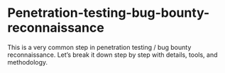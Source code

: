 # Penetration-testing-bug-bounty-reconnaissance
This is a very common step in penetration testing / bug bounty reconnaissance. Let’s break it down step by step with details, tools, and methodology.
